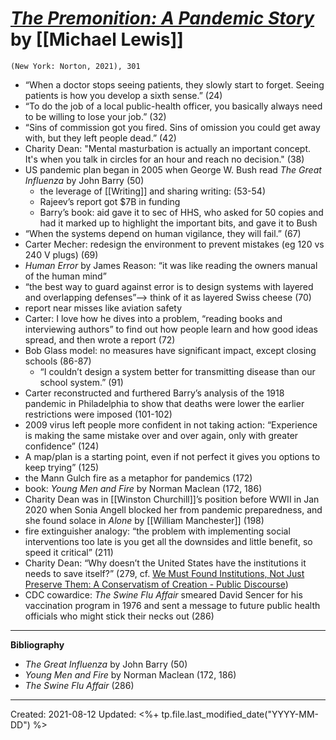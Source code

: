 
# [*The Premonition: A Pandemic Story*](https://www.amazon.com/Premonition-Pandemic-Story-Michael-Lewis/dp/0393881555) by [[Michael Lewis]]

`(New York: Norton, 2021), 301`

- “When a doctor stops seeing patients, they slowly start to forget. Seeing patients is how you develop a sixth sense.” (24) 
- “To do the job of a local public-health officer, you basically always need to be willing to lose your job.” (32)  
 - “Sins of commission got you fired. Sins of omission you could get away with, but they left people dead.” (42)  
- Charity Dean: "Mental masturbation is actually an important concept. It's when you talk in circles for an hour and reach no decision." (38)
- US pandemic plan began in 2005 when George W. Bush read *The Great Influenza* by John Barry (50)  
	- the leverage of [[Writing]] and sharing writing: (53-54)  
 	- Rajeev’s report got $7B in funding  
 	- Barry’s book: aid gave it to sec of HHS, who asked for 50 copies and had it marked up to highlight the important bits, and gave it to Bush  
- “When the systems depend on human vigilance, they will fail.” (67)  
- Carter Mecher: redesign the environment to prevent mistakes (eg 120 vs 240 V plugs) (69)  
 - *Human Error* by James Reason: “it was like reading the owners manual of the human mind”  
 - “the best way to guard against error is to design systems with layered and overlapping defenses”—> think of it as layered Swiss cheese (70)  
 - report near misses like aviation safety  
- Carter: I love how he dives into a problem, “reading books and interviewing authors” to find out how people learn and how good ideas spread, and then wrote a report (72)  
- Bob Glass model: no measures have significant impact, except closing schools (86-87)  
	- “I couldn’t design a system better for transmitting disease than our school system.” (91)  
- Carter reconstructed and furthered Barry’s analysis of the 1918 pandemic in Philadelphia to show that deaths were lower the earlier restrictions were imposed (101-102)  
- 2009 virus left people more confident in not taking action: “Experience is making the same mistake over and over again, only with greater confidence” (124)  
- A map/plan is a starting point, even if not perfect it gives you options to keep trying” (125)  
- the Mann Gulch fire as a metaphor for pandemics (172)  
 - book: *Young Men and Fire* by Norman Maclean (172, 186)  
- Charity Dean was in [[Winston Churchill]]’s position before WWII in Jan 2020 when Sonia Angell blocked her from pandemic preparedness, and she found solace in *Alone* by [[William Manchester]] (198)  
- fire extinguisher analogy: “the problem with implementing social interventions too late is you get all the downsides and little benefit, so speed it critical” (211)  
- Charity Dean: “Why doesn’t the United States have the institutions it needs to save itself?” (279, cf. [We Must Found Institutions, Not Just Preserve Them: A Conservatism of Creation - Public Discourse](https://www.thepublicdiscourse.com/2021/02/74242/))  
- CDC cowardice: *The Swine Flu Affair* smeared David Sencer for his vaccination program in 1976 and sent a message to future public health officials who might stick their necks out (286)


--- 

**Bibliography**

- *The Great Influenza* by John Barry (50)
- *Young Men and Fire* by Norman Maclean (172, 186)  
- *The Swine Flu Affair* (286)

---
Created: 2021-08-12
Updated: <%+ tp.file.last_modified_date("YYYY-MM-DD") %>
